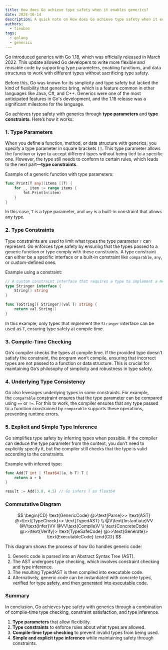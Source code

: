 ```yaml
---
title: How does Go achieve type safety when it enables generics?
date: 2024-10-14
description: A quick note on How does Go achieve type safety when it enables generics
authors:
  - tieubao
tags:
  - golang
  - generics
---
```


Go introduced generics with Go 1.18, which was officially released in March 2022. This update allowed Go developers to write more flexible and reusable code by supporting type parameters, enabling functions, and data structures to work with different types without sacrificing type safety.

Before this, Go was known for its simplicity and type safety but lacked the kind of flexibility that generics bring, which is a feature common in other languages like Java, C#, and C++. Generics were one of the most anticipated features in Go's development, and the 1.18 release was a significant milestone for the language.

Go achieves type safety with generics through **type parameters** and **type constraints**. Here’s how it works:

### 1. Type Parameters

When you define a function, method, or data structure with generics, you specify a type parameter in square brackets `[]`. This type parameter allows the function or type to accept different types without being tied to a specific one. However, the type still needs to conform to certain rules, which leads to the next part—**type constraints**.

Example of a generic function with type parameters:

```go
func Print[T any](items []T) {
    for _, item := range items {
        fmt.Println(item)
    }
}
```

In this case, `T` is a type parameter, and `any` is a built-in constraint that allows any type.

### 2. Type Constraints

Type constraints are used to limit what types the type parameter `T` can represent. Go enforces type safety by ensuring that the types passed to a generic function or type comply with these constraints. A type constraint can either be a specific interface or a built-in constraint like `comparable`, `any`, or custom-defined ones.

Example using a constraint:

```go
// A custom constraint interface that requires a type to implement a method
type Stringer interface {
    String() string
}

func ToString[T Stringer](val T) string {
    return val.String()
}
```

In this example, only types that implement the `Stringer` interface can be used as `T`, ensuring type safety at compile time.

### 3. Compile-Time Checking

Go’s compiler checks the types at compile time. If the provided type doesn’t satisfy the constraint, the program won’t compile, ensuring that incorrect types are not passed to a function or data structure. This is crucial for maintaining Go’s philosophy of simplicity and robustness in type safety.

### 4. Underlying Type Consistency

Go also leverages underlying types in some constraints. For example, the `comparable` constraint ensures that the type parameter can be compared using `==` or `!=`. For this to work, the compiler ensures that any type passed to a function constrained by `comparable` supports these operations, preventing runtime errors.

### 5. Explicit and Simple Type Inference

Go simplifies type safety by inferring types when possible. If the compiler can deduce the type parameter from the context, you don’t need to explicitly specify it, but the compiler still checks that the type is valid according to the constraints.

Example with inferred type:

```go
func Add[T int | float64](a, b T) T {
    return a + b
}

result := Add(3.0, 4.5) // Go infers T as float64
```

### Commutative Diagram


$$
\begin{CD}
\text{GenericCode} @>\text{Parse}>> \text{AST} @>\text{TypeCheck}>> \text{TypedAST} \\
@V\text{Instantiate}VV @V\text{Infer}VV @VV\text{Compile}V \\
\text{ConcreteCode} @>>\text{Verify}> \text{TypeSafeCode} @>>\text{Generate}> \text{ExecutableCode}
\end{CD}
$$


This diagram shows the process of how Go handles generic code:

1. Generic code is parsed into an Abstract Syntax Tree (AST).
2. The AST undergoes type checking, which involves constraint checking and type inference.
3. The resulting TypedAST is then compiled into executable code.
4. Alternatively, generic code can be instantiated with concrete types, verified for type safety, and then generated into executable code.

### Summary

In conclusion, Go achieves type safety with generics through a combination of compile-time type checking, constraint satisfaction, and type inference.

1. **Type parameters** that allow flexibility.
2. **Type constraints** to enforce rules about what types are allowed.
3. **Compile-time type checking** to prevent invalid types from being used.
4. **Simple and explicit type inference** while maintaining safety through constraints.
